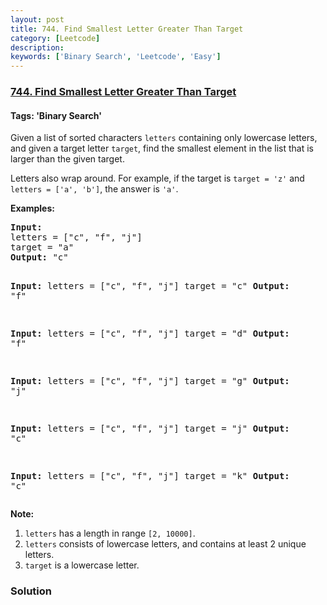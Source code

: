 ```yaml
---
layout: post
title: 744. Find Smallest Letter Greater Than Target
category: [Leetcode]
description: 
keywords: ['Binary Search', 'Leetcode', 'Easy']
---
```

### [744. Find Smallest Letter Greater Than Target](https://leetcode.com/problems/find-smallest-letter-greater-than-target)

#### Tags: 'Binary Search'

<div class="content__u3I1 question-content__JfgR"><div><p>
Given a list of sorted characters <code>letters</code> containing only lowercase letters, and given a target letter <code>target</code>, find the smallest element in the list that is larger than the given target.
</p><p>
Letters also wrap around.  For example, if the target is <code>target = 'z'</code> and <code>letters = ['a', 'b']</code>, the answer is <code>'a'</code>.
</p>
<p><b>Examples:</b><br/>
</p><pre><b>Input:</b>
letters = ["c", "f", "j"]
target = "a"
<b>Output:</b> "c"

<b>Input:</b>
letters = ["c", "f", "j"]
target = "c"
<b>Output:</b> "f"

<b>Input:</b>
letters = ["c", "f", "j"]
target = "d"
<b>Output:</b> "f"

<b>Input:</b>
letters = ["c", "f", "j"]
target = "g"
<b>Output:</b> "j"

<b>Input:</b>
letters = ["c", "f", "j"]
target = "j"
<b>Output:</b> "c"

<b>Input:</b>
letters = ["c", "f", "j"]
target = "k"
<b>Output:</b> "c"
</pre>
<p></p>
<p><b>Note:</b><br/>
</p><ol>
<li><code>letters</code> has a length in range <code>[2, 10000]</code>.</li>
<li><code>letters</code> consists of lowercase letters, and contains at least 2 unique letters.</li>
<li><code>target</code> is a lowercase letter.</li>
</ol>
<p></p></div></div>

### Solution
